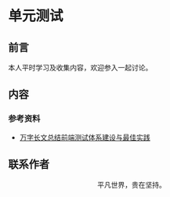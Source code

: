 # 单元测试

## 前言

本人平时学习及收集内容，欢迎参入一起讨论。

## 内容

### 参考资料

- [万字长文总结前端测试体系建设与最佳实践](https://mp.weixin.qq.com/s/IgA29U-etBKUls7JnpE2Zw)

## 联系作者

<div align="center">
    <p>
        平凡世界，贵在坚持。
    </p>
    <img :src="$withBase('/about/contact.png')" />
</div>